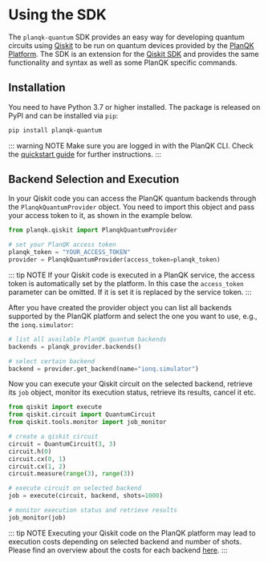 # Using the SDK

The `planqk-quantum` SDK provides an easy way for developing quantum circuits
using [Qiskit](https://pypi.org/project/qiskit) to be run on quantum devices
provided by the [PlanQK Platform](https://docs.platform.planqk.de).
The SDK is an extension for the [Qiskit SDK](https://github.com/Qiskit/qiskit-metapackage) and provides the same
functionality and syntax as well as some PlanQK specific commands.

## Installation

You need to have Python 3.7 or higher installed.
The package is released on PyPI and can be installed via `pip`:

```bash
pip install planqk-quantum
```

::: warning NOTE
Make sure you are logged in with the PlanQK CLI.
Check the [quickstart guide](../docs/service-platform/quickstart.md) for further instructions.
:::

## Backend Selection and Execution

In your Qiskit code you can access the PlanQK quantum backends through the `PlanqkQuantumProvider` object.
You need to import this object and pass your access token to it, as shown in the example below.

```python
from planqk.qiskit import PlanqkQuantumProvider

# set your PlanQK access token
planqk_token = "YOUR_ACCESS_TOKEN"
provider = PlanqkQuantumProvider(access_token=planqk_token)
```

::: tip NOTE
If your Qiskit code is executed in a PlanQK service, the access token is automatically set by the platform.
In this case the `access_token` parameter can be omitted.
If it is set it is replaced by the service token.
:::

After you have created the provider object you can list all backends supported by the PlanQK platform and select the one
you want to use, e.g., the `ionq.simulator`:

```python
# list all available PlanQK quantum backends
backends = planqk_provider.backends()

# select certain backend
backend = provider.get_backend(name="ionq.simulator")
```

Now you can execute your Qiskit circuit on the selected backend, retrieve its `job` object, monitor its execution
status, retrieve its results, cancel it etc.

```python
from qiskit import execute
from qiskit.circuit import QuantumCircuit
from qiskit.tools.monitor import job_monitor

# create a qiskit circuit
circuit = QuantumCircuit(3, 3)
circuit.h(0)
circuit.cx(0, 1)
circuit.cx(1, 2)
circuit.measure(range(3), range(3))

# execute circuit on selected backend
job = execute(circuit, backend, shots=1000)

# monitor execution status and retrieve results
job_monitor(job)
```

::: tip NOTE
Executing your Qiskit code on the PlanQK platform may lead to execution costs depending on selected backend and number
of shots.
Please find an overview about the costs for each backend [here](../docs/service-platform/pricing.md).
:::
